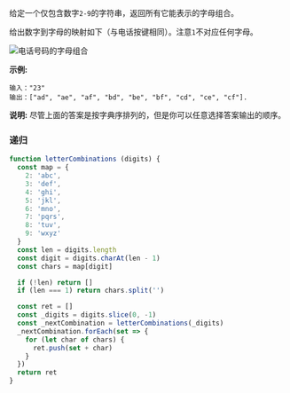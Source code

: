 给定一个仅包含数字`2-9`的字符串，返回所有它能表示的字母组合。

给出数字到字母的映射如下（与电话按键相同）。注意`1`不对应任何字母。

![电话号码的字母组合](https://pic.downk.cc/item/5efd435914195aa594624c9b.png)

**示例:**
```
输入："23"
输出：["ad", "ae", "af", "bd", "be", "bf", "cd", "ce", "cf"].
```

**说明:**
尽管上面的答案是按字典序排列的，但是你可以任意选择答案输出的顺序。

### 递归
```js
function letterCombinations (digits) {
  const map = {
    2: 'abc',
    3: 'def',
    4: 'ghi',
    5: 'jkl',
    6: 'mno',
    7: 'pqrs',
    8: 'tuv',
    9: 'wxyz'
  }
  const len = digits.length
  const digit = digits.charAt(len - 1)
  const chars = map[digit]

  if (!len) return []
  if (len === 1) return chars.split('')

  const ret = []
  const _digits = digits.slice(0, -1)
  const _nextCombination = letterCombinations(_digits)
  _nextCombination.forEach(set => {
    for (let char of chars) {
      ret.push(set + char)
    }
  })
  return ret
}
```